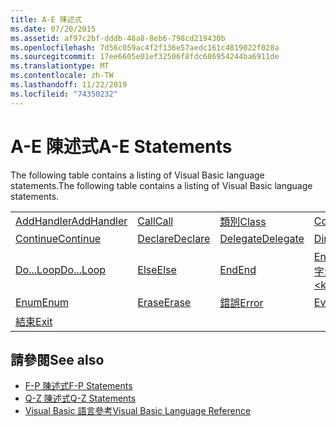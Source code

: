 ```yaml
---
title: A-E 陳述式
ms.date: 07/20/2015
ms.assetid: af97c2bf-dddb-48a8-8eb6-798cd219430b
ms.openlocfilehash: 7d56c059ac4f2f136e57aedc161c4819022f028a
ms.sourcegitcommit: 17ee6605e01ef32506f8fdc686954244ba6911de
ms.translationtype: MT
ms.contentlocale: zh-TW
ms.lasthandoff: 11/22/2019
ms.locfileid: "74350232"
---
```

# <a name="a-e-statements"></a><span data-ttu-id="6d691-102">A-E 陳述式</span><span class="sxs-lookup"><span data-stu-id="6d691-102">A-E Statements</span></span>
<span data-ttu-id="6d691-103">The following table contains a listing of Visual Basic language statements.</span><span class="sxs-lookup"><span data-stu-id="6d691-103">The following table contains a listing of Visual Basic language statements.</span></span>  
  
|||||  
|---|---|---|---|  
|[<span data-ttu-id="6d691-104">AddHandler</span><span class="sxs-lookup"><span data-stu-id="6d691-104">AddHandler</span></span>](addhandler-statement.md)|[<span data-ttu-id="6d691-105">Call</span><span class="sxs-lookup"><span data-stu-id="6d691-105">Call</span></span>](call-statement.md)|[<span data-ttu-id="6d691-106">類別</span><span class="sxs-lookup"><span data-stu-id="6d691-106">Class</span></span>](class-statement.md)|[<span data-ttu-id="6d691-107">Const</span><span class="sxs-lookup"><span data-stu-id="6d691-107">Const</span></span>](const-statement.md)|  
|[<span data-ttu-id="6d691-108">Continue</span><span class="sxs-lookup"><span data-stu-id="6d691-108">Continue</span></span>](continue-statement.md)|[<span data-ttu-id="6d691-109">Declare</span><span class="sxs-lookup"><span data-stu-id="6d691-109">Declare</span></span>](declare-statement.md)|[<span data-ttu-id="6d691-110">Delegate</span><span class="sxs-lookup"><span data-stu-id="6d691-110">Delegate</span></span>](delegate-statement.md)|[<span data-ttu-id="6d691-111">Dim</span><span class="sxs-lookup"><span data-stu-id="6d691-111">Dim</span></span>](dim-statement.md)|  
|[<span data-ttu-id="6d691-112">Do...Loop</span><span class="sxs-lookup"><span data-stu-id="6d691-112">Do...Loop</span></span>](do-loop-statement.md)|[<span data-ttu-id="6d691-113">Else</span><span class="sxs-lookup"><span data-stu-id="6d691-113">Else</span></span>](else-statement.md)|[<span data-ttu-id="6d691-114">End</span><span class="sxs-lookup"><span data-stu-id="6d691-114">End</span></span>](end-statement.md)|[<span data-ttu-id="6d691-115">End \<關鍵字></span><span class="sxs-lookup"><span data-stu-id="6d691-115">End \<keyword></span></span>](end-keyword-statement.md)|  
|[<span data-ttu-id="6d691-116">Enum</span><span class="sxs-lookup"><span data-stu-id="6d691-116">Enum</span></span>](enum-statement.md)|[<span data-ttu-id="6d691-117">Erase</span><span class="sxs-lookup"><span data-stu-id="6d691-117">Erase</span></span>](erase-statement.md)|[<span data-ttu-id="6d691-118">錯誤</span><span class="sxs-lookup"><span data-stu-id="6d691-118">Error</span></span>](error-statement.md)|[<span data-ttu-id="6d691-119">Event</span><span class="sxs-lookup"><span data-stu-id="6d691-119">Event</span></span>](event-statement.md)|  
|[<span data-ttu-id="6d691-120">結束</span><span class="sxs-lookup"><span data-stu-id="6d691-120">Exit</span></span>](exit-statement.md)||||  
  
## <a name="see-also"></a><span data-ttu-id="6d691-121">請參閱</span><span class="sxs-lookup"><span data-stu-id="6d691-121">See also</span></span>

- [<span data-ttu-id="6d691-122">F-P 陳述式</span><span class="sxs-lookup"><span data-stu-id="6d691-122">F-P Statements</span></span>](f-p-statements.md)
- [<span data-ttu-id="6d691-123">Q-Z 陳述式</span><span class="sxs-lookup"><span data-stu-id="6d691-123">Q-Z Statements</span></span>](q-z-statements.md)
- [<span data-ttu-id="6d691-124">Visual Basic 語言參考</span><span class="sxs-lookup"><span data-stu-id="6d691-124">Visual Basic Language Reference</span></span>](../index.md)
